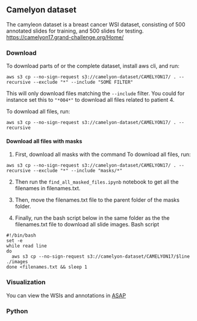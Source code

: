 ## Camelyon dataset
The camyleon dataset is a breast cancer WSI dataset, consisting of 500 annotated slides for training, and 500 slides for testing. https://camelyon17.grand-challenge.org/Home/

### Download
To download parts of or the complete dataset, install aws cli, and run:
```
aws s3 cp --no-sign-request s3://camelyon-dataset/CAMELYON17/ . --recursive --exclude "*" --include "SOME FILTER"
```
This will only download files matching the `--include` filter. You could for instance set this to `"*004*"` to download all files related to patient 4.

To download all files, run:
```
aws s3 cp --no-sign-request s3://camelyon-dataset/CAMELYON17/ . --recursive
```

#### Download all files with masks
1. First, download all masks with the command
To download all files, run:
```
aws s3 cp --no-sign-request s3://camelyon-dataset/CAMELYON17/ . --recursive --exclude "*" --include "masks/*"
```

2. Then run the `find_all_masked_files.ipynb` notebook to get all the filenames in filenames.txt.

3. Then, move the filenames.txt file to the parent folder of the masks folder.

4. Finally, run the bash script below in the same folder as the the filenames.txt file to download all slide images.
Bash script
```
#!/bin/bash  
set -e  
while read line  
do  
  aws s3 cp --no-sign-request s3://camelyon-dataset/CAMELYON17/$line ./images  
done <filenames.txt && sleep 1
```
### Visualization
You can view the WSIs and annotations in [ASAP](https://github.com/computationalpathologygroup/ASAP)

### Python


